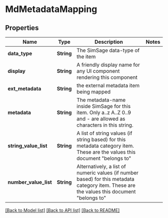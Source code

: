 # MdMetadataMapping

## Properties

Name | Type | Description | Notes
------------ | ------------- | ------------- | -------------
**data_type** | **String** | The SimSage data-type of the item | 
**display** | **String** | A friendly display name for any UI component rendering this component | 
**ext_metadata** | **String** | the external metadata item being mapped | 
**metadata** | **String** | The metadata-name inside SimSage for this item.  Only a..z A..Z 0..9 and - are allowed as characters in this string. | 
**string_value_list** | **String** | A list of string values (if string based) for this metadata category item.  These are the values this document \"belongs to\" | 
**number_value_list** | **String** | Alternatively, a list of numeric values (if number based) for this metadata category item.  These are the values this document \"belongs to\" | 

[[Back to Model list]](../README.md#documentation-for-models) [[Back to API list]](../README.md#documentation-for-api-endpoints) [[Back to README]](../README.md)


